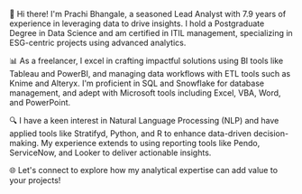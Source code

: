 👋 Hi there! I'm Prachi Bhangale, a seasoned Lead Analyst with 7.9 years of experience in leveraging data to drive insights. I hold a Postgraduate Degree in Data Science and am certified in ITIL management, specializing in ESG-centric projects using advanced analytics.

📊 As a freelancer, I excel in crafting impactful solutions using BI tools like Tableau and PowerBI, and managing data workflows with ETL tools such as Knime and Alteryx. I'm proficient in SQL and Snowflake for database management, and adept with Microsoft tools including Excel, VBA, Word, and PowerPoint.

🔍 I have a keen interest in Natural Language Processing (NLP) and have applied tools like Stratifyd, Python, and R to enhance data-driven decision-making. My experience extends to using reporting tools like Pendo, ServiceNow, and Looker to deliver actionable insights.

🌐 Let's connect to explore how my analytical expertise can add value to your projects!

